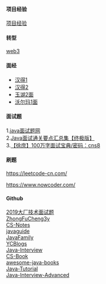 #### 项目经验

[项目经验](/项目经验)



#### 转型

[web3](https://jcn95rsfzum0.feishu.cn/wiki/R6kawWyFjichYqkgRZ6cEHHInEd)



#### 面经

- [汉得1](/汉得1)
- [汉得2](/汉得2)
- [玉湖2面](/玉湖2面)
- [沃尔玛1面](/沃尔玛1面)

####  面试题
1.<a href="http://www.wityx.com/">java面试题网</a>          
2.<a href="https://juejin.im/post/5ab1a338518825558a067c1f">Java面试通关要点汇总集【终极版】</a>    
3.[【徐庶】100万字面试宝典/密码：cns8](https://www.yuque.com/tulingzhouyu/db22bv)       

####  刷题

<p><a href="https://leetcode-cn.com/">https://leetcode-cn.com/</a></p>
<p><a href="https://www.nowcoder.com/">https://www.nowcoder.com/</a></p>

####  Github
[2019大厂技术面试题](https://github.com/0voice/interview_internal_reference)   
[ZhongFuCheng3y](https://github.com/ZhongFuCheng3y/3y)   
[CS-Notes](https://github.com/CyC2018/CS-Notes)    
[javaguide]("https://snailclimb.gitee.io/javaguide/#/)   
[JavaFamily]("https://github.com/AobingJava/JavaFamily)   
[YCBlogs]("https://github.com/yangchong211/YCBlogs)   
[Java-Interview]("https://github.com/gzc426/Java-Interview)   
[CS-Book]("https://github.com/iamshuaidi/CS-Book)   
[awesome-java-books]("https://github.com/sorenduan/awesome-java-books)   
[Java-Tutorial]("https://github.com/h2pl/Java-Tutorial)   
[Java-Interview-Advanced]("https://github.com/shishan100/Java-Interview-Advanced)